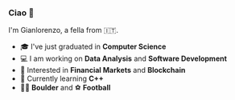 ### Ciao 👋

I'm Gianlorenzo, a fella from :it:. 

-   :mortar_board: I've just graduated in **Computer Science**
-   :computer: I am working on **Data Analysis** and **Software Development**
-   :monocle_face: Interested in **Financial Markets** and **Blockchain** 
-   :seedling: Currently learning **C++**
-   :climbing_man: **Boulder** and :soccer: **Football**
